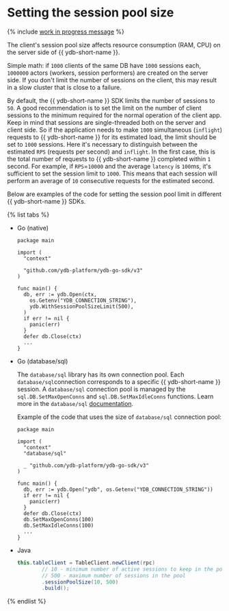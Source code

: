 # Setting the session pool size

{% include [work in progress message](_includes/addition.md) %}

The client's session pool size affects resource consumption (RAM, CPU) on the server side of {{ ydb-short-name }}.

Simple math: if `1000` clients of the same DB have `1000` sessions each, `1000000` actors (workers, session performers) are created on the server side. If you don't limit the number of sessions on the client, this may result in a slow cluster that is close to a failure.

By default, the {{ ydb-short-name }} SDK limits the number of sessions to `50`.
A good recommendation is to set the limit on the number of client sessions to the minimum required for the normal operation of the client app. Keep in mind that sessions are single-threaded both on the server and client side. So if the application needs to make `1000` simultaneous (`inflight`) requests to {{ ydb-short-name }} for its estimated load, the limit should be set to `1000` sessions.
Here it's necessary to distinguish between the estimated `RPS` (requests per second) and `inflight`. In the first case, this is the total number of requests to {{ ydb-short-name }} completed within `1` second. For example, if `RPS`=`10000` and the average `latency` is `100`ms, it's sufficient to set the session limit to `1000`. This means that each session will perform an average of `10` consecutive requests for the estimated second.

Below are examples of the code for setting the session pool limit in different {{ ydb-short-name }} SDKs.

{% list tabs %}

- Go (native)

   ```golang
   package main

   import (
     "context"

     "github.com/ydb-platform/ydb-go-sdk/v3"
   )

   func main() {
     db, err := ydb.Open(ctx,
       os.Getenv("YDB_CONNECTION_STRING"),
       ydb.WithSessionPoolSizeLimit(500),
     )
     if err != nil {
       panic(err)
     }
     defer db.Close(ctx)
     ...
   }
   ```

- Go (database/sql)

   The `database/sql` library has its own connection pool. Each `database/sql`connection corresponds to a specific {{ ydb-short-name }} session. A `database/sql` connection pool is managed by the `sql.DB.SetMaxOpenConns` and `sql.DB.SetMaxIdleConns` functions. Learn more in the `database/sql` [documentation](https://pkg.go.dev/database/sql#DB.SetMaxOpenConns).

   Example of the code that uses the size of `database/sql` connection pool:
   ```golang
   package main

   import (
     "context"
     "database/sql"

     _ "github.com/ydb-platform/ydb-go-sdk/v3"
   )

   func main() {
     db, err := ydb.Open("ydb", os.Getenv("YDB_CONNECTION_STRING"))
     if err != nil {
       panic(err)
     }
     defer db.Close(ctx)
     db.SetMaxOpenConns(100)
     db.SetMaxIdleConns(100)
     ...
   }
   ```

- Java

   ```java
   this.tableClient = TableClient.newClient(rpc)
           // 10 - minimum number of active sessions to keep in the pool during the cleanup
           // 500 - maximum number of sessions in the pool
           .sessionPoolSize(10, 500)
           .build();
   ```

{% endlist %}
